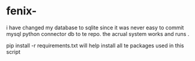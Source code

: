 # fenix-

i have changed my database to sqlite since it was never easy to commit mysql python connector db to te repo.
the acrual system works and runs .

pip install -r requirements.txt will help install all te packages used in this script
